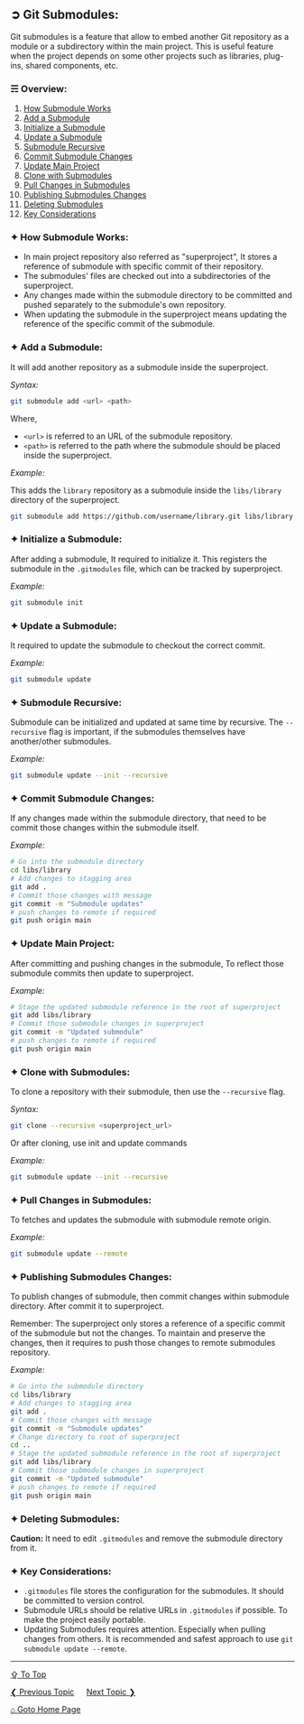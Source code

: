 ## &#10162; Git Submodules:

Git submodules is a feature that allow to embed another Git repository as a module or a subdirectory within the main project. This is useful feature when the project depends on some other projects such as libraries, plug-ins, shared components, etc.

### &#9780; Overview:
1. [How Submodule Works](#-how-submodule-works)
2. [Add a Submodule](#-add-a-submodule)
3. [Initialize a Submodule](#-initialize-a-submodule)
4. [Update a Submodule](#-update-a-submodule)
5. [Submodule Recursive](#-submodule-recursive)
6. [Commit Submodule Changes](#-commit-submodule-changes)
7. [Update Main Project](#-update-main-project)
8. [Clone with Submodules](#-clone-with-submodules)
9. [Pull Changes in Submodules](#-pull-changes-in-submodules)
10. [Publishing Submodules Changes](#-publishing-submodules-changes)
11. [Deleting Submodules](#-deleting-submodules)
12. [Key Considerations](#-key-considerations)

### &#10022; How Submodule Works:

- In main project repository also referred as "superproject", It stores a reference of submodule with specific commit of their repository.
- The submodules' files are checked out into a subdirectories of the superproject.
- Any changes made within the submodule directory to be committed and pushed separately to the submodule's own repository.
- When updating the submodule in the superproject means updating the reference of the specific commit of the submodule.

### &#10022; Add a Submodule:

It will add another repository as a submodule inside the superproject.

*Syntax:*

```bash
git submodule add <url> <path>
```

Where,
- `<url>` is referred to an URL of the submodule repository.
- `<path>` is referred to the path where the submodule should be placed inside the superproject.

*Example:*

This adds the `library` repository as a submodule inside the `libs/library` directory of the superproject.

```bash
git submodule add https://github.com/username/library.git libs/library
```

### &#10022; Initialize a Submodule:

After adding a submodule, It required to initialize it. This registers the submodule in the `.gitmodules` file, which can be tracked by superproject.

*Example:*

```bash
git submodule init
```

### &#10022; Update a Submodule:

It required to update the submodule to checkout the correct commit.

*Example:*

```bash
git submodule update
```

### &#10022; Submodule Recursive:

Submodule can be initialized and updated at same time by recursive. The `--recursive` flag is important, if the submodules themselves have another/other submodules.

*Example:*

```bash
git submodule update --init --recursive
```

### &#10022; Commit Submodule Changes:

If any changes made within the submodule directory, that need to be commit those changes within the submodule itself.

*Example:*

```bash
# Go into the submodule directory
cd libs/library  
# Add changes to stagging area
git add .
# Commit those changes with message
git commit -m "Submodule updates"
# push changes to remote if required
git push origin main
```

### &#10022; Update Main Project:

After committing and pushing changes in the submodule, To reflect those submodule commits then update to superproject.

*Example:*

```bash
# Stage the updated submodule reference in the root of superproject
git add libs/library
# Commit those submodule changes in superproject
git commit -m "Updated submodule"
# push changes to remote if required
git push origin main
```

### &#10022; Clone with Submodules:

To clone a repository with their submodule, then use the `--recursive` flag.

*Syntax:*

```bash
git clone --recursive <superproject_url>
```

Or after cloning, use init and update commands

*Example:*

```bash
git submodule update --init --recursive
```

### &#10022; Pull Changes in Submodules:

To fetches and updates the submodule with submodule remote origin.

*Example:*

```bash
git submodule update --remote 
```

### &#10022; Publishing Submodules Changes:

To publish changes of submodule, then commit changes within submodule directory. After commit it to superproject.

Remember: The superproject only stores a reference of a specific commit of the submodule but not the changes. To maintain and preserve the changes, then it requires to push those changes to remote submodules repository.

*Example:*

```bash
# Go into the submodule directory
cd libs/library  
# Add changes to stagging area
git add .
# Commit those changes with message
git commit -m "Submodule updates"
# Change directory to root of superproject
cd ..
# Stage the updated submodule reference in the root of superproject
git add libs/library
# Commit those submodule changes in superproject
git commit -m "Updated submodule"
# push changes to remote if required
git push origin main
```

### &#10022; Deleting Submodules:

**Caution:** It need to edit `.gitmodules` and remove the submodule directory from it.

### &#10022; Key Considerations:

- `.gitmodules` file stores the configuration for the submodules. It should be committed to version control.
- Submodule URLs should be relative URLs in `.gitmodules` if possible. To make the project easily portable.
- Updating Submodules requires attention. Especially when pulling changes from others. It is recommended and safest approach to use `git submodule update --remote`.

---
[&#8682; To Top](#-git-submodules)

[&#10094; Previous Topic](./git-reset.md) &emsp; [Next Topic &#10095;](./git-subtrees.md)

[&#8962; Goto Home Page](../README.md)